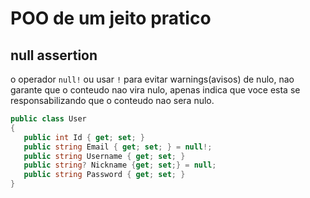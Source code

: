 # POO de um jeito pratico

## null assertion

o operador `null!` ou usar `!` para evitar warnings(avisos) de nulo, nao garante que o conteudo nao vira nulo, apenas indica que voce esta se responsabilizando que o conteudo nao sera nulo.

```cs
public class User
{
   public int Id { get; set; }
   public string Email { get; set; } = null!;
   public string Username { get; set; }
   public string? Nickname {get; set;} = null;
   public string Password { get; set; }
}
```
